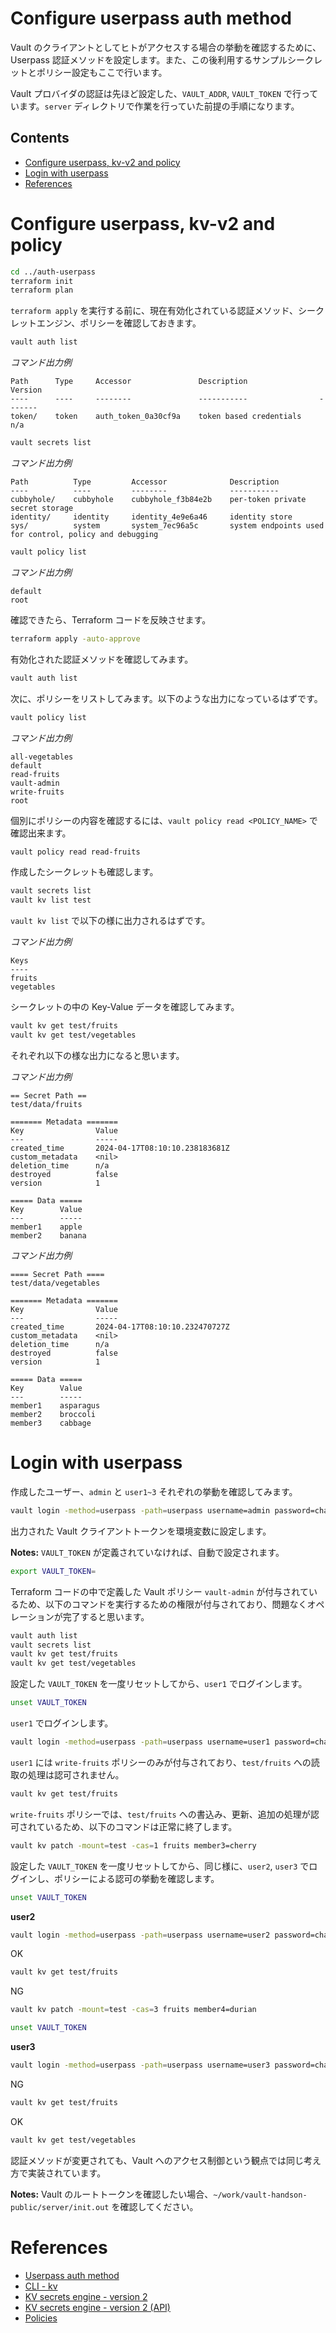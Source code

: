 # Configure userpass auth method

Vault のクライアントとしてヒトがアクセスする場合の挙動を確認するために、Userpass 認証メソッドを設定します。また、この後利用するサンプルシークレットとポリシー設定もここで行います。

Vault プロバイダの認証は先ほど設定した、`VAULT_ADDR`, `VAULT_TOKEN` で行っています。`server` ディレクトリで作業を行っていた前提の手順になります。

## Contents

- [Configure userpass, kv-v2 and policy](#configure-userpass-kv-v2-and-policy)
- [Login with userpass](#login-with-userpass)
- [References](#references)

# Configure userpass, kv-v2 and policy

```bash
cd ../auth-userpass
terraform init
terraform plan
```

`terraform apply` を実行する前に、現在有効化されている認証メソッド、シークレットエンジン、ポリシーを確認しておきます。

```bash
vault auth list
```

*コマンド出力例*
```console
Path      Type     Accessor               Description                Version
----      ----     --------               -----------                -------
token/    token    auth_token_0a30cf9a    token based credentials    n/a
```

```bash
vault secrets list
```

*コマンド出力例*
```console
Path          Type         Accessor              Description
----          ----         --------              -----------
cubbyhole/    cubbyhole    cubbyhole_f3b84e2b    per-token private secret storage
identity/     identity     identity_4e9e6a46     identity store
sys/          system       system_7ec96a5c       system endpoints used for control, policy and debugging
```

```bash
vault policy list
```

*コマンド出力例*
```console
default
root
```

確認できたら、Terraform コードを反映させます。

```bash
terraform apply -auto-approve
```

有効化された認証メソッドを確認してみます。

```bash
vault auth list
```

次に、ポリシーをリストしてみます。以下のような出力になっているはずです。

```bash
vault policy list
```

*コマンド出力例*
```console
all-vegetables
default
read-fruits
vault-admin
write-fruits
root
```

個別にポリシーの内容を確認するには、`vault policy read <POLICY_NAME>` で確認出来ます。

```bash
vault policy read read-fruits
```

作成したシークレットも確認します。

```bash
vault secrets list
vault kv list test
```

`vault kv list` で以下の様に出力されるはずです。

*コマンド出力例*
```console
Keys
----
fruits
vegetables
```

シークレットの中の Key-Value データを確認してみます。

```bash
vault kv get test/fruits
vault kv get test/vegetables
```

それぞれ以下の様な出力になると思います。

*コマンド出力例*
```console
== Secret Path ==
test/data/fruits

======= Metadata =======
Key                Value
---                -----
created_time       2024-04-17T08:10:10.238183681Z
custom_metadata    <nil>
deletion_time      n/a
destroyed          false
version            1

===== Data =====
Key        Value
---        -----
member1    apple
member2    banana
```

*コマンド出力例*
```console
==== Secret Path ====
test/data/vegetables

======= Metadata =======
Key                Value
---                -----
created_time       2024-04-17T08:10:10.232470727Z
custom_metadata    <nil>
deletion_time      n/a
destroyed          false
version            1

===== Data =====
Key        Value
---        -----
member1    asparagus
member2    broccoli
member3    cabbage
```

# Login with userpass

作成したユーザー、`admin` と `user1~3` それぞれの挙動を確認してみます。

```bash
vault login -method=userpass -path=userpass username=admin password=changeme
```

出力された Vault クライアントトークンを環境変数に設定します。

**Notes:** `VAULT_TOKEN` が定義されていなければ、自動で設定されます。

```bash
export VAULT_TOKEN=
```

Terraform コードの中で定義した Vault ポリシー `vault-admin` が付与されているため、以下のコマンドを実行するための権限が付与されており、問題なくオペレーションが完了すると思います。

```bash
vault auth list
vault secrets list
vault kv get test/fruits
vault kv get test/vegetables
```

設定した `VAULT_TOKEN` を一度リセットしてから、`user1` でログインします。

```bash
unset VAULT_TOKEN
```

`user1` でログインします。

```bash
vault login -method=userpass -path=userpass username=user1 password=changeme
```

`user1` には `write-fruits` ポリシーのみが付与されており、`test/fruits` への読取の処理は認可されません。

```bash
vault kv get test/fruits
```

`write-fruits` ポリシーでは、`test/fruits` への書込み、更新、追加の処理が認可されているため、以下のコマンドは正常に終了します。

```bash
vault kv patch -mount=test -cas=1 fruits member3=cherry
```

設定した `VAULT_TOKEN` を一度リセットしてから、同じ様に、`user2`, `user3` でログインし、ポリシーによる認可の挙動を確認します。

```bash
unset VAULT_TOKEN
```

**user2**

```bash
vault login -method=userpass -path=userpass username=user2 password=changeme
```

OK

```bash
vault kv get test/fruits
```

NG

```bash
vault kv patch -mount=test -cas=3 fruits member4=durian
```

```bash
unset VAULT_TOKEN
```

**user3**

```bash
vault login -method=userpass -path=userpass username=user3 password=changeme
```

NG

```bash
vault kv get test/fruits
```

OK

```bash
vault kv get test/vegetables
```

認証メソッドが変更されても、Vault へのアクセス制御という観点では同じ考え方で実装されています。

**Notes:** Vault のルートトークンを確認したい場合、`~/work/vault-handson-public/server/init.out` を確認してください。

# References

- [Userpass auth method](https://developer.hashicorp.com/vault/docs/auth/userpass)
- [CLI - kv](https://developer.hashicorp.com/vault/docs/commands/kv)
- [KV secrets engine - version 2](https://developer.hashicorp.com/vault/docs/secrets/kv/kv-v2)
- [KV secrets engine - version 2 (API)](https://developer.hashicorp.com/vault/api-docs/secret/kv/kv-v2)
- [Policies](https://developer.hashicorp.com/vault/docs/concepts/policies)